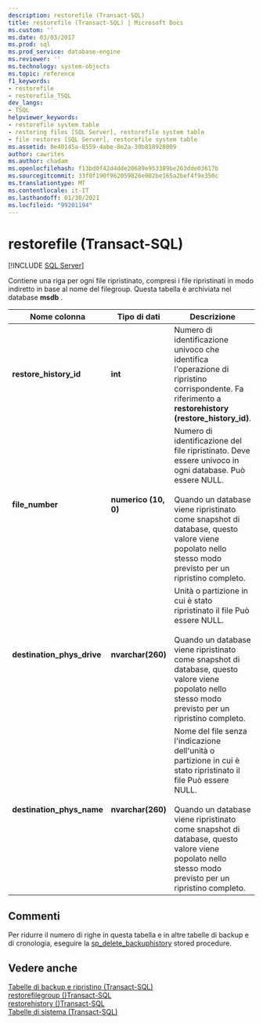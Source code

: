 ```yaml
---
description: restorefile (Transact-SQL)
title: restorefile (Transact-SQL) | Microsoft Docs
ms.custom: ''
ms.date: 03/03/2017
ms.prod: sql
ms.prod_service: database-engine
ms.reviewer: ''
ms.technology: system-objects
ms.topic: reference
f1_keywords:
- restorefile
- restorefile_TSQL
dev_langs:
- TSQL
helpviewer_keywords:
- restorefile system table
- restoring files [SQL Server], restorefile system table
- file restores [SQL Server], restorefile system table
ms.assetid: 8e40145a-8559-4abe-8e2a-39b818928009
author: cawrites
ms.author: chadam
ms.openlocfilehash: f13bd0f42d4dde20689e953389be263dde03617b
ms.sourcegitcommit: 33f0f190f962059826e002be165a2bef4f9e350c
ms.translationtype: MT
ms.contentlocale: it-IT
ms.lasthandoff: 01/30/2021
ms.locfileid: "99201194"
---
```

# <a name="restorefile-transact-sql"></a>restorefile (Transact-SQL)
[!INCLUDE [SQL Server](../../includes/applies-to-version/sqlserver.md)]

  Contiene una riga per ogni file ripristinato, compresi i file ripristinati in modo indiretto in base al nome del filegroup. Questa tabella è archiviata nel database **msdb** .  
  
|Nome colonna|Tipo di dati|Descrizione|  
|-----------------|---------------|-----------------|  
|**restore_history_id**|**int**|Numero di identificazione univoco che identifica l'operazione di ripristino corrispondente. Fa riferimento a **restorehistory (restore_history_id)**.|  
|**file_number**|**numerico (10, 0)**|Numero di identificazione del file ripristinato. Deve essere univoco in ogni database. Può essere NULL.<br /><br /> Quando un database viene ripristinato come snapshot di database, questo valore viene popolato nello stesso modo previsto per un ripristino completo.|  
|**destination_phys_drive**|**nvarchar(260)**|Unità o partizione in cui è stato ripristinato il file Può essere NULL.<br /><br /> Quando un database viene ripristinato come snapshot di database, questo valore viene popolato nello stesso modo previsto per un ripristino completo.|  
|**destination_phys_name**|**nvarchar(260)**|Nome del file senza l'indicazione dell'unità o partizione in cui è stato ripristinato il file Può essere NULL.<br /><br /> Quando un database viene ripristinato come snapshot di database, questo valore viene popolato nello stesso modo previsto per un ripristino completo.|  
  
## <a name="remarks"></a>Commenti  
 Per ridurre il numero di righe in questa tabella e in altre tabelle di backup e di cronologia, eseguire la [sp_delete_backuphistory](../../relational-databases/system-stored-procedures/sp-delete-backuphistory-transact-sql.md) stored procedure.  
  
## <a name="see-also"></a>Vedere anche  
 [Tabelle di backup e ripristino &#40;Transact-SQL&#41;](../../relational-databases/system-tables/backup-and-restore-tables-transact-sql.md)   
 [restorefilegroup &#40;&#41;Transact-SQL ](../../relational-databases/system-tables/restorefilegroup-transact-sql.md)   
 [restorehistory &#40;&#41;Transact-SQL ](../../relational-databases/system-tables/restorehistory-transact-sql.md)   
 [Tabelle di sistema &#40;Transact-SQL&#41;](../../relational-databases/system-tables/system-tables-transact-sql.md)  
  
  
